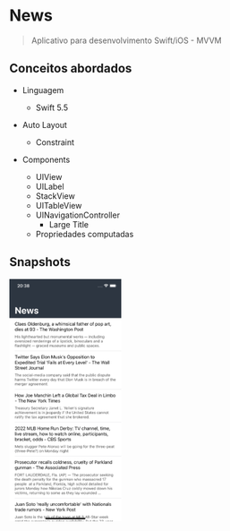 # News
> Aplicativo para desenvolvimento Swift/iOS - MVVM

## Conceitos abordados

* Linguagem
    * Swift 5.5

* Auto Layout
    * Constraint

* Components
    * UIView
    * UILabel
    * StackView
    * UITableView
    * UINavigationController
        * Large Title
    * Propriedades computadas


## Snapshots

<img src="1.png" width="200">  
<br/>
